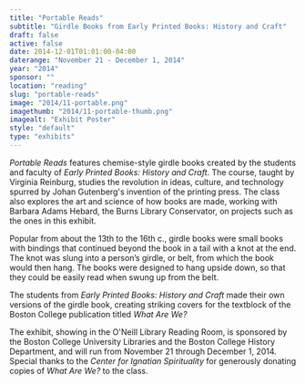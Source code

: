 ```yaml
---
title: "Portable Reads"
subtitle: "Girdle Books from Early Printed Books: History and Craft"
draft: false
active: false
date: 2014-12-01T01:01:00-04:00
daterange: "November 21 - December 1, 2014"
year: "2014"
sponsor: ""
location: "reading"
slug: "portable-reads"
image: "2014/11-portable.png"
imagethumb: "2014/11-portable-thumb.png"
imagealt: "Exhibit Poster"
style: "default"
type: "exhibits"
---
```


<p><em>Portable Reads</em> features chemise-style girdle books created by the students and faculty of <em>Early Printed Books: History and Craft</em>.   The course, taught by Virginia Reinburg, studies the revolution in   ideas, culture, and technology spurred by Johan Gutenberg's invention of   the printing press. The class also explores the art and science of how   books are made, working with Barbara Adams Hebard, the Burns Library   Conservator, on projects such as the ones in this exhibit. </p>
<p>Popular from about the 13th to the 16th c.,   girdle books were small books with bindings that continued beyond the   book in a tail with a knot at the end. The knot was slung into a   person&rsquo;s girdle, or belt, from which the book would then hang. The books   were designed to hang upside down, so that they could be easily read   when swung up from the belt.</p>
<p>The students from <em>Early Printed Books: History and Craft </em>made their own versions of the girdle book, creating striking covers for the textblock of the Boston College publication titled <em>What Are We?</em></p>
<p>The exhibit, showing in the O'Neill Library Reading Room, is   sponsored by the Boston College University Libraries and the Boston   College History Department, and will run from November 21 through   December 1, 2014. Special thanks to the <em>Center for Ignatian Spirituality</em> for generously donating copies of <em>What Are We?</em> to the class.</p>
